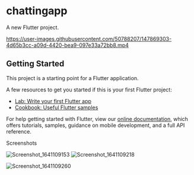 # chattingapp

A new Flutter project.

https://user-images.githubusercontent.com/50788207/147869303-4d65b3cc-a09d-4420-bea9-097e33a72bb8.mp4


## Getting Started

This project is a starting point for a Flutter application.

A few resources to get you started if this is your first Flutter project:

- [Lab: Write your first Flutter app](https://flutter.dev/docs/get-started/codelab)
- [Cookbook: Useful Flutter samples](https://flutter.dev/docs/cookbook)

For help getting started with Flutter, view our
[online documentation](https://flutter.dev/docs), which offers tutorials,
samples, guidance on mobile development, and a full API reference.

Screenshots

![Screenshot_1641109153](https://user-images.githubusercontent.com/50788207/147869335-7960baa5-65f5-45ff-baff-195c331cc7de.png)
![Screenshot_1641109218](https://user-images.githubusercontent.com/50788207/147869363-34fc112c-e33d-497e-a865-5b76d7364142.png)

![Screenshot_1641109260](https://user-images.githubusercontent.com/50788207/147869371-d7576048-0826-4c96-aac2-d56c15785f5b.png)
